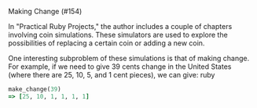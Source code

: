 Making Change (#154)

In "Practical Ruby Projects," the author includes a couple of chapters involving
coin simulations. These simulators are used to explore the possibilities of
replacing a certain coin or adding a new coin.

One interesting subproblem of these simulations is that of making change. For
example, if we need to give 39 cents change in the United States (where there
are 25, 10, 5, and 1 cent pieces), we can give:
ruby

```ruby
make_change(39)
=> [25, 10, 1, 1, 1, 1]
````
